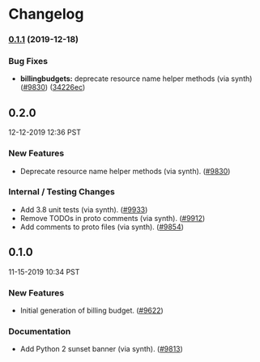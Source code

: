 # Changelog
### [0.1.1](https://www.github.com/googleapis/python-billingbudgets/compare/v0.1.0...v0.1.1) (2019-12-18)


### Bug Fixes

* **billingbudgets:** deprecate resource name helper methods (via synth) ([#9830](https://www.github.com/googleapis/python-billingbudgets/issues/9830)) ([34226ec](https://www.github.com/googleapis/python-billingbudgets/commit/34226ec22bbd458c882338d173fc34af6d6fe9c1))

## 0.2.0

12-12-2019 12:36 PST


### New Features
- Deprecate resource name helper methods (via synth). ([#9830](https://github.com/googleapis/google-cloud-python/pull/9830))

### Internal / Testing Changes
- Add 3.8 unit tests (via synth). ([#9933](https://github.com/googleapis/google-cloud-python/pull/9933))
- Remove TODOs in proto comments (via synth). ([#9912](https://github.com/googleapis/google-cloud-python/pull/9912))
- Add comments to proto files (via synth). ([#9854](https://github.com/googleapis/google-cloud-python/pull/9854))

## 0.1.0

11-15-2019 10:34 PST

### New Features
- Initial generation of billing budget. ([#9622](https://github.com/googleapis/google-cloud-python/pull/9622))

### Documentation
- Add Python 2 sunset banner (via synth). ([#9813](https://github.com/googleapis/google-cloud-python/pull/9813))
